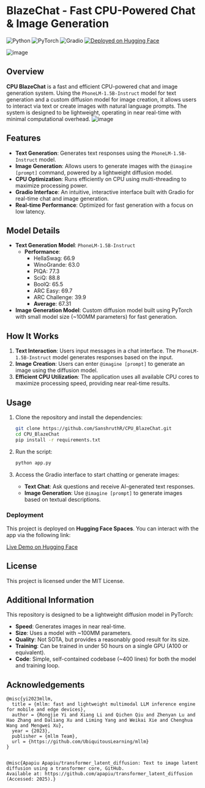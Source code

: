 # BlazeChat - Fast CPU-Powered Chat & Image Generation

![Python](https://img.shields.io/badge/Python-3.8%2B-3776AB?style=for-the-badge&logo=python&logoColor=white)
![PyTorch](https://img.shields.io/badge/PyTorch-v1.12-EE4C2C?style=for-the-badge&logo=pytorch&logoColor=white)
![Gradio](https://img.shields.io/badge/Gradio-3.1.4-blueviolet?style=for-the-badge&logo=gradio&logoColor=white)
[![Deployed on Hugging Face](https://img.shields.io/badge/Deployed%20on-Hugging%20Face-yellow?style=for-the-badge&logo=huggingface&logoColor=white)](https://huggingface.co/spaces/Sanshruth/CPU_BlazeChat)

![image](https://github.com/user-attachments/assets/331cc917-b1eb-4ae1-a6c2-eb63875664c8)


## Overview

**CPU BlazeChat** is a fast and efficient CPU-powered chat and image generation system. Using the `PhoneLM-1.5B-Instruct` model for text generation and a custom diffusion model for image creation, it allows users to interact via text or create images with natural language prompts. The system is designed to be lightweight, operating in near real-time with minimal computational overhead.
![image](https://github.com/user-attachments/assets/9f76c7f0-e46b-4f1f-a170-a53e4fe5a76d)



## Features

- **Text Generation**: Generates text responses using the `PhoneLM-1.5B-Instruct` model.
- **Image Generation**: Allows users to generate images with the `@imagine [prompt]` command, powered by a lightweight diffusion model.
- **CPU Optimization**: Runs efficiently on CPU using multi-threading to maximize processing power.
- **Gradio Interface**: An intuitive, interactive interface built with Gradio for real-time chat and image generation.
- **Real-time Performance**: Optimized for fast generation with a focus on low latency.

## Model Details

- **Text Generation Model**: `PhoneLM-1.5B-Instruct`  
  - **Performance**: 
    - HellaSwag: 66.9
    - WinoGrande: 63.0
    - PIQA: 77.3
    - SciQ: 88.8
    - BoolQ: 65.5
    - ARC Easy: 69.7
    - ARC Challenge: 39.9
    - **Average**: 67.31
- **Image Generation Model**: Custom diffusion model built using PyTorch with small model size (~100MM parameters) for fast generation.

## How It Works

1. **Text Interaction**: Users input messages in a chat interface. The `PhoneLM-1.5B-Instruct` model generates responses based on the input.
2. **Image Creation**: Users can enter `@imagine [prompt]` to generate an image using the diffusion model.
3. **Efficient CPU Utilization**: The application uses all available CPU cores to maximize processing speed, providing near real-time results.

## Usage

1. Clone the repository and install the dependencies:
    ```bash
    git clone https://github.com/SanshruthR/CPU_BlazeChat.git
    cd CPU_BlazeChat
    pip install -r requirements.txt
    ```

2. Run the script:
    ```bash
    python app.py
    ```

3. Access the Gradio interface to start chatting or generate images:
    - **Text Chat**: Ask questions and receive AI-generated text responses.
    - **Image Generation**: Use `@imagine [prompt]` to generate images based on textual descriptions.

### Deployment

This project is deployed on **Hugging Face Spaces**. You can interact with the app via the following link:

[Live Demo on Hugging Face](https://huggingface.co/spaces/Sanshruth/CPU_BlazeChat)

## License

This project is licensed under the MIT License.

## Additional Information

This repository is designed to be a lightweight diffusion model in PyTorch:
- **Speed**: Generates images in near real-time.
- **Size**: Uses a model with ~100MM parameters.
- **Quality**: Not SOTA, but provides a reasonably good result for its size.
- **Training**: Can be trained in under 50 hours on a single GPU (A100 or equivalent).
- **Code**: Simple, self-contained codebase (~400 lines) for both the model and training loop.
## Acknowledgements
```
@misc{yi2023mllm,
  title = {mllm: fast and lightweight multimodal LLM inference engine for mobile and edge devices},
  author = {Rongjie Yi and Xiang Li and Qichen Qiu and Zhenyan Lu and Hao Zhang and Daliang Xu and Liming Yang and Weikai Xie and Chenghua Wang and Mengwei Xu},
  year = {2023},
  publisher = {mllm Team},
  url = {https://github.com/UbiquitousLearning/mllm}
}
 
```

```
@misc{Apapiu Apapiu/transformer_latent_diffusion: Text to image latent diffusion using a transformer core, GitHub.
Available at: https://github.com/apapiu/transformer_latent_diffusion (Accessed: 2025).}
```






